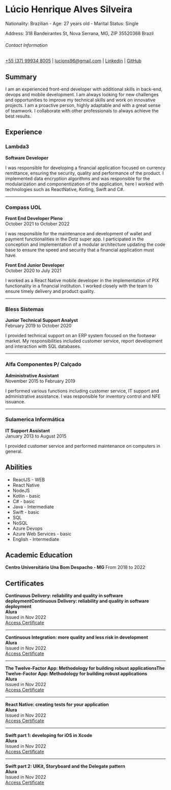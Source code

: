 # Lúcio Henrique Alves Silveira

Nationality: Brazilian - Age: 27 years old - Marital Status: Single

Address: 318 Bandeirantes St, Nova Serrana, MG, ZIP 35520368 Brazil

###### Contact Information
 
[+55 (37) 99934 8005](https://wa.me/5537988348005?text=Ol%C3%A1%2C+tudo+bem%3F) | 
[lucions96@gmail.com](mailto:lucions96@gmail.com) |
[Linkedin](https://www.linkedin.com/in/luciohasilveira/) |
[GitHub](https://github.com/LucioHenrique512)

## Summary

I am an experienced front-end developer with additional skills in back-end, devops and mobile development. I am always looking for new challenges and opportunities to improve my technical skills and work on innovative projects. I am a proactive person, highly adaptable and with a great sense of teamwork. I collaborate with other professionals to always achieve the best results.


## Experience

### Lambda3
**Software Developer**

I was responsible for developing a financial application focused on currency remittance, ensuring the security, quality and performance of the product. I implemented data encryption algorithms and was responsible for the modularization and componentization of the application, here I worked with technologies such as ReactNative, Kotling, Swift and C#.

---
### Compass UOL
**Front End Developer Pleno**  
October 2021 to October 2022

I was responsible for the maintenance and development of wallet and payment functionalities in the Dotz super app. I participated in the conception and implementation of a modular architecture updating the code base to ensure the speed and security that a financial application must have.

**Front End Junior Developer**  
October 2020 to July 2021

I worked as a React Native mobile developer in the implementation of PIX functionality in a financial institution. I worked closely with the team to ensure timely delivery and product quality.

---
### Bless Sistemas
**Junior Technical Support Analyst**  
February 2019 to October 2020

I provided technical support on an ERP system focused on the footwear market. My responsibilities included customer service, report development and interaction with SQL databases.

---
### Alfa Componentes P/ Calçado
**Administrative Assistant**  
November 2015 to February 2019

I performed various functions including customer service, IT support and administrative assistance. I was responsible for inventory control and NFE issuance.

---
### Sulamerica Informática
**IT Support Assistant**  
January 2013 to August 2015

I provided customer service and performed maintenance on computers in general.

## Abilities
* ReactJS - WEB  
* React Native  
* NodeJS  
* Kotlin - basic
* C# - basic
* Java - Intermediate
* Swift - basic
* SQL  
* NoSQL  
* Azure Devops  
* Azure Web Services - basic
* English - Intermediate

## Academic Education 
**Centro Universitário Una Bom Despacho - MG**
From 2018 to 2022

## Certificates

**Continuous Delivery: reliability and quality in software deploymentContinuous Delivery: reliability and quality in software deployment**<br>
**Alura**<br>
Issued in Nov 2022<br>
[Access Certificate](https://cursos.alura.com.br/certificate/50979667-2def-465f-a883-397c75a82ba8)

---

**Continuous Integration: more quality and less risk in development**<br>
**Alura**<br>
Issued in Nov 2022<br>
[Access Certificate](https://cursos.alura.com.br/certificate/56914925-f6b3-43fb-9fce-b5f56a4cd97a)

---

**The Twelve-Factor App: Methodology for building robust applicationsThe Twelve-Factor App: Methodology for building robust applications**<br>
**Alura**<br>
Issued in Nov 2022<br>
[Access Certificate](https://cursos.alura.com.br/certificate/6cdce770-eb71-436e-8b6a-17360480ca6d)

---

**React Native: creating tests for your application**<br>
**Alura**<br>
Issued in Nov 2022<br>
[Access Certificate](https://cursos.alura.com.br/certificate/0c87acf0-81c1-42da-89e2-2a413adad487)

---

**Swift part 1: developing for iOS in Xcode**<br>
**Alura**<br>
Issued in Nov 2022<br>
[Access Certificate](https://cursos.alura.com.br/certificate/a3201fb8-4332-4a7d-9159-cc853e060827)

---

**Swift part 2: UIKit, Storyboard and the Delegate pattern**<br>
**Alura**<br>
Issued in Nov 2022<br>
[Access Certificate](https://cursos.alura.com.br/certificate/7f8daebb-ae6d-4cbf-8d6c-978f400a19f8)
